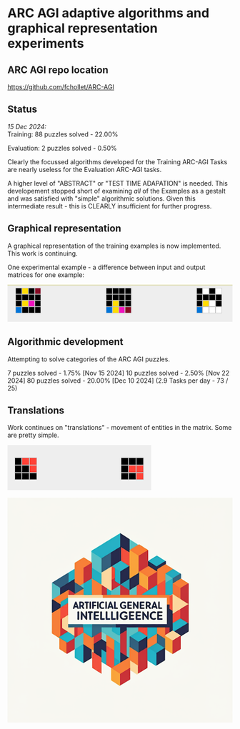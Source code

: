 # ARC AGI adaptive algorithms and graphical representation experiments

## ARC AGI repo location

https://github.com/fchollet/ARC-AGI

## Status

*15 Dec 2024:*<br>
Training: 88 puzzles solved - 22.00%

Evaluation: 2 puzzles solved - 0.50%

Clearly the focussed algorithms developed for the Training ARC-AGI Tasks are
nearly useless for the Evaluation ARC-AGI tasks.

A higher level of "ABSTRACT" or "TEST TIME ADAPATION" is needed.  This developement
stopped short of examining *all* of the Examples as a gestalt and was 
satisfied with "simple" algorithmic solutions.  Given this intermediate result - 
this is CLEARLY insufficient for further progress.

## Graphical representation

A graphical representation of the training examples is now implemented.  This work is continuing.

One experimental example - a difference between input and output matrices for one example:

![difference example](docs/images/differenceColumnExample.PNG)

## Algorithmic development

Attempting to solve categories of the ARC AGI puzzles.

7 puzzles solved - 1.75% [Nov 15 2024]
10 puzzles solved - 2.50% [Nov 22 2024]
80 puzzles solved - 20.00% [Dec 10 2024]  (2.9 Tasks per day - 73 / 25)

## Translations

Work continues on "translations" - movement of entities in the matrix.  Some are pretty simple.

![translations example](docs/images/translationsUniform.PNG)

![LOGO HERE](/docs/images/logo.png)


